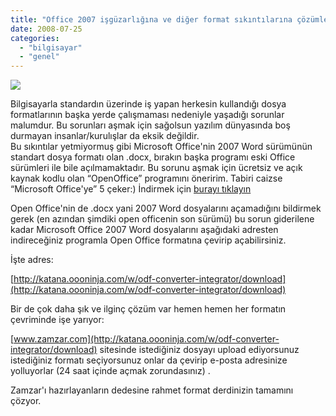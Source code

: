 ```yaml
---
title: "Office 2007 işgüzarlığına ve diğer format sıkıntılarına çözümler"
date: 2008-07-25
categories: 
  - "bilgisayar"
  - "genel"
---
```


![](/images/zamzar-logo.jpg)  
  
Bilgisayarla standardın üzerinde iş yapan herkesin kullandığı dosya formatlarının başka yerde çalışmaması nedeniyle yaşadığı sorunlar malumdur. Bu sorunları aşmak için sağolsun yazılım dünyasında boş durmayan insanlar/kurulışlar da eksik değildir.  
Bu sıkıntılar yetmiyormuş gibi Microsoft Office'nin 2007 Word sürümünün standart dosya formatı olan .docx, bırakın başka programı eski Office sürümleri ile bile açılmamaktadır. Bu sorunu aşmak için ücretsiz ve açık kaynak kodlu olan “OpenOffice” programını öneririm. Tabiri caizse “Microsoft Office'ye” 5 çeker:) İndirmek için [burayı tıklayın](http://www.openoffice.org.tr)  
  
Open Office'nin de .docx yani 2007 Word dosyalarını açamadığını bildirmek gerek (en azından şimdiki open officenin son sürümü) bu sorun giderilene kadar Microsoft Office 2007 Word dosyalarını aşağıdaki adresten indireceğiniz programla Open Office formatına çevirip açabilirsiniz.  
  
İşte adres:  
  
[http://katana.oooninja.com/w/odf-converter-integrator/download](http://katana.oooninja.com/w/odf-converter-integrator/download)  
  
Bir de çok daha şık ve ilginç çözüm var hemen hemen her formatın çevriminde işe yarıyor:  
  
[www.zamzar.com](http://katana.oooninja.com/w/odf-converter-integrator/download) sitesinde istediğiniz dosyayı upload ediyorsunuz istediğiniz formatı seçiyorsunuz onlar da çevirip e-posta adresinize yolluyorlar (24 saat içinde açmak zorundasınız) .  
  
Zamzar'ı hazırlayanların dedesine rahmet format derdinizin tamamını çözyor.
